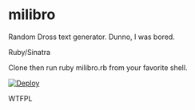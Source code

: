 # milibro

Random Dross text generator. Dunno, I was bored.

Ruby/Sinatra

Clone then run ruby milibro.rb from your favorite shell.

[![Deploy](https://www.herokucdn.com/deploy/button.svg)](https://heroku.com/deploy)

WTFPL
